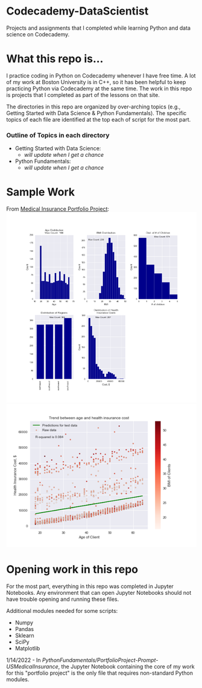 # Codecademy-DataScientist
 Projects and assignments that I completed while learning Python and data science on Codecademy.

# What this repo is...

I practice coding in Python on Codecademy whenever I have free time. A lot of my work at Boston University is in C++, so it has been helpful to keep practicing Python via Codecademy at the same time. The work in this repo is projects that I completed as part of the lessons on that site.

The directories in this repo are organized by over-arching topics (e.g., Getting Started with Data Science & Python Fundamentals). The specific topics of each file are identified at the top each of script for the most part.

### Outline of Topics in each directory
* Getting Started with Data Science:
  * *will update when I get a chance*
* Python Fundamentals:
  * *will update when I get a chance*

# Sample Work

From [Medical Insurance Portfolio Project](https://github.com/pdvnny/Codecademy-DataScientist/tree/master/PythonFundamentals/PortfolioProject-Prompt-USMedicalInsurance):
![EDA](https://github.com/pdvnny/Codecademy-DataScientist/blob/master/PythonFundamentals/PortfolioProject-Prompt-USMedicalInsurance/MedicalInsuranceData_EDA.png)
![Age vs Insurance Cost Analysis](https://github.com/pdvnny/Codecademy-DataScientist/blob/master/PythonFundamentals/PortfolioProject-Prompt-USMedicalInsurance/AgeCost_BMI_Correlation.png)

# Opening work in this repo

For the most part, everything in this repo was completed in Jupyter Notebooks. Any environment that can open Jupyter Notebooks should not have trouble opening and running these files.

Additional modules needed for some scripts:
* Numpy
* Pandas
* Sklearn
* SciPy
* Matplotlib

1/14/2022 - In *PythonFundamentals/PortfolioProject-Prompt-USMedicalInsurance*, the Jupyter Notebook containing the core of my work for this "portfolio project" is the only file that requires non-standard Python modules.
